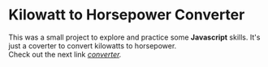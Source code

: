 # Kilowatt to Horsepower Converter
This was a small project to explore and practice some **Javascript** skills. It's just a coverter to convert kilowatts to horsepower.\
Check out the next link *[converter](https://mjrmartins.github.io/converter/).*
